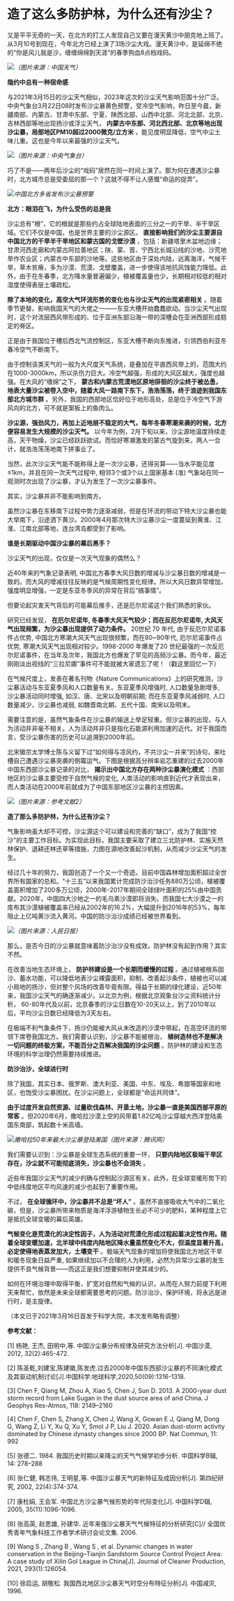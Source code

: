 # 造了这么多防护林，为什么还有沙尘？

又是平平无奇的一天，在北方的打工人发现自己又要在漫天黄沙中朋克地上班了。从3月10号到现在，今年北方已经上演了3场沙尘大戏。漫天黄沙中，是延绵不绝的“你是风儿我是沙，缠缠绵绵到天涯”的春季狗血8点档戏码。

![](https://inews.gtimg.com/news_bt/OO6qXNkMxOBxaouTknQxp8gl-EASCRRaASPNFZC6tpw_wAA/1000)_（图片来源：中国天气）_

**隐约中总有一种宿命感**

与2021年3月15日的沙尘天气相似，2023年这次的沙尘天气影响范围十分广泛。中央气象台3月22日08时发布沙尘暴黄色预警，受冷空气影响，昨日至今晨，新疆南部、内蒙古、甘肃中东部、宁夏、陕西北部、山西中北部、河北北部、北京、吉林西部等地出现扬沙或浮尘天气，
**内蒙古中东部、河北西北部、北京等地出现沙尘暴，局部地区PM10超过2000微克/立方米**
，能见度明显降低，空气中尘土味儿重。这也是今年以来最强的沙尘天气。

![](https://inews.gtimg.com/news_bt/Oxb1O19zX_D_t11aw2N6BTXzPBR9-UpEPDDCmuV0Y9_kcAA/1000)_（图片来源：中央气象台）_

巧了不是——两年后沙尘的“戏码”居然在同一时间上演了。那为何在遭遇沙尘暴时，北方城市总是受委屈的那一个？这就不得不让人感慨“命运的捉弄”。

![](https://inews.gtimg.com/news_bt/OYzAGHABU5pB7udfSmx2VFKHWEKSlr1Dw9IKF4Jja7hnQAA/1000)_中国北方多省发布沙尘暴预警_

**北方：眼泪在飞，为什么受伤的总是我**

沙尘总有“根”，它的根就是那些约占全球陆地表面的三分之一的干旱、半干旱区域。它们不仅是中国，也是世界主要的沙尘源区。
**直接影响我们的沙尘主要源自中国北方的干旱半干旱地区和蒙古国的戈壁沙漠**
，包括：新疆塔里木盆地边缘；甘肃河西走廊和内蒙古阿拉善地区；陕、蒙、晋、宁西北长城沿线的沙地、沙荒地旱作农业区；内蒙古中东部的沙地等。这些地区由于深处内陆，远离海洋，气候干旱，草木贫瘠，多为沙漠、荒漠、戈壁覆盖，进一步使得该地抗风蚀能力降低。此外，由于在冬春季，北方降水量普遍偏少，植被覆盖量也少，长期相对较低的相对湿度使得表层土壤疏松。

**除了本地的变化，高空大气环流形势的变化也与沙尘天气的出现紧密相关**
。随着季节更替，影响我国天气的大佬之一——东亚大槽开始蠢蠢欲动。当沙尘天气出现时，这个对流层西风带形成的、位于亚洲东部沿海一带的深槽会在亚洲西部形成稳定的脊区。

正是由于我国位于槽后西北气流控制区，东亚大槽不断向东推进，引领西伯利亚冬春冷空气不断南下。

由于控制该类天气的一般为大尺度天气系统，是叠加在平直西风带上的，范围大约在1000-3000km，所以杀伤力巨大。冷空气越强，形成的大风区越大，强度也越强。在大风的“缠绵”之下，
**蒙古和内蒙古荒漠地区原地徘徊的沙尘终于被怂恿，地表大量沙尘被卷入空中，随着大风一路南下东下，浩浩荡荡，终于浪迹到我国东部北方城市群**
。另外，我国的西部地区恰好位于地形高处，总是位于冷空气下游风向的北方，可不就是案板上的鱼肉么。

**沙尘源，强劲风力，再加上近地层不稳定的大气，每年冬春寒潮来袭的时候，北方便容易发生大规模的沙尘天气。**
以今年为例，2月下旬以来，沙尘源地温度持续走高，天干物燥，沙尘已经跃跃欲试。而恰好寒潮激发的蒙古气旋到来，两人一合计，就浩浩荡荡地南下拼事业了。

当然，此次沙尘天气能不能称得上是一次沙尘暴，还得另算——当水平能见度≤1km，并且在同一次天气过程中, 相邻3个或3个以上国家基本 (准)
气象站在同一观测时次出现了沙尘暴，才认为发生了一次沙尘暴事件。

其实，沙尘暴并非不能影响到南方。

虽然沙尘暴在东移南下过程中势力逐渐减弱，但是在环流的带动下特大沙尘暴也能大举南下，沿途洒下黄沙。2000年4月那次特大沙尘暴沙尘一度蔓延到黄淮、江淮、江南北部等地，连台湾岛都受到了影响。

**谁是长期驱动中国沙尘暴的幕后黑手？**

沙尘天气的出现，仅仅是一次天气现象的偶然么？

近40年来的气象记录表明,
中国北方春季大风日数的增减与沙尘暴日数的增减是一致的。而大风的增减往往反映的是气候周期性变化规律。所以大风日数异常增加，强度明显增强，一定是东亚冬季风的异常在背后“搞事情”。

但要论起灾害天气背后的可能幕后推手，还是厄尔尼诺这个我们熟悉的家伙。

研究已经发现， **在厄尔尼诺年, 冬春季大风天气较少；而在反厄尔尼诺年, 大风天气出现频繁，为沙尘暴出现提供了动力条件。** 20世纪 70 年代,
由于反厄尔尼诺事件占优势, 中国北方寒潮大风天气出现很频繁，而在80~90年代, 厄尔尼诺事件占优势, 寒潮大风天气出现相对较少。1998-2000
年爆发了20
世纪最强的一次反厄尔尼诺事件，在当年及次年，我国北方也爆发了罕见的高频沙尘暴。而今年，最近刚刚淡出视线的“三拉尼娜”事件可不能就被大家遗忘了呢！（戳这里回忆一下）

在气候尺度上，发表在著名刊物《Nature Communications》上的研究推测，沙尘暴活动与东亚夏季风和人口数量有关。东亚夏季风增强时,
人口数量急剧增多, 沙尘暴活动同时增强, 如汉、唐、北宋以及明朝前期; 而在东亚夏季风减弱时, 人口数量减少，沙尘暴也减弱,
如魏晋南北朝、五代十国、南宋以及明末。

需要注意的是，虽然气象条件在沙尘暴的输送上举足轻重。但沙尘暴的出现，与人为活动并非毫不相关。人为活动并非只是指化石能源利用加速的近代。对于我国而言，受沙尘暴伤害的历史可以追溯到2000年前。

北宋徽宗太学博士陈与义留下过“如何得与凉风约，不共沙尘一并来”的诗句，来吐槽自己遭遇沙尘暴突袭的倒霉运气。下图是根据高分辨率岩芯重建的过去2000年中国东西部沙尘暴记录的对比，
**揭示出中国北方存在两种沙尘暴演化模式** ：西部地区的沙尘暴主要受控于自然气候的变化,
人类活动的影响直到近代才表现出来，而人类活动在2000年前就成为了中国东部地区沙尘暴的主控因素。

![](https://inews.gtimg.com/newsapp_match/0/15763296144/0)_（图片来源：参考文献2）_

**造了那么多防护林，为什么还有沙尘？**

气象影响虽大却不可控，沙尘源这个可以建设和完善的“缺口”，成为了我国“控沙”的主要工作目标。为实现此目标，我国主要采取了建立三北防护林、实施天然林保护、退耕还林还草等措施，力图在源地改善起沙机制，从而减少沙尘天气的发生。

经过几十年的努力，我国创造了一个又一个奇迹。目前中国森林增加面积超过全世界所有国家的总和。“十三五”以来我国累计完成防沙治沙任务880万公顷，植被覆盖面积增加了200多万公顷，2000年-2017年期间全球绿叶面积的25%由中国贡献。2020年，中国四大沙地之一的毛乌素沙漠即将消失。而我国七大沙漠之一的库布其沙漠植被覆盖率已经从2002年的16.2%，大幅提升到2016年的53%，每年阻止上亿吨黄沙流入黄河。中国的防沙治沙成绩已经被世界看到。

![](https://inews.gtimg.com/news_bt/OvJ-dsoozmZa1FYcj8ovAP-vqr3XTyZUaAVgogqnwQtooAA/1000)_（图片来源：人民日报）_

那么，是否今日的沙尘暴就意味着防沙治沙没有成效，防护林没有起到作用？其实不然。

在改善当地生态环境上， **防护林建设是一个长期而缓慢的过程**
。通过植被根系固沙、蓄水功能，可以降低地表沙尘裸露面积，抑制、改善起沙条件，植被也可以减小局地的扬沙，但对整个风场的改善毕竟有限。得益于长期的绿化建设，近50年来，我国沙尘天气的确逐渐减少。以北京为例，根据北京观象台沙尘资料统计分析，
60-80年代及以前，北京春季的沙尘日数在10-20天以上，到了2010年以后，平均沙尘日数已经降低为3天左右。

在极端不利气象条件下，扬沙仍能被大风从未改造的沙漠中带起，在高空环流的带领下席卷我国北方。我们需要认识到，沙尘暴不能被根治，
**植树造林也不是解决一切问题的终极方案，不能百分之百解决我国的沙尘问题** 。防护林的建设和生态环境的科学治理仍然需要持续推进。

**防沙治沙，全球进行时**

除了我国，其实日本、俄罗斯、澳大利亚、美国、中东、埃及、希腊等国家和地区，也饱受沙尘暴困扰。在沙尘问题上，全球都是“命运共同体”。

**由于过度开发自然资源、过量砍伐森林、开垦土地，沙尘暴一直是美国西部平原的常客**
。但2020年6月，撒哈拉沙漠上空的风带着1.82亿吨沙尘穿越大西洋登陆美国东南部，筑起数十米高墙。

![](https://inews.gtimg.com/news_bt/OzE7_mABh55UYshoWj28v7459IRytu3qOrNOYPaPG8fXkAA/1000)_撒哈拉50年来最大沙尘暴登陆美国（图片来源：腾讯网）_

我们需要认识到：沙尘暴是全球生态系统的重要一环， **只要内陆地区极端干旱区存在，沙尘就不可能彻底消失，沙尘暴也不会消失** 。

近些年我国沙尘天气的减少的确与控制起沙源区有关，此外，在全球变暖形势下的中低纬度地区平均风速的减少也起到了重要作用。

不过， **在全球循环中，沙尘暴并不总是“坏人”**
。虽然不直接吸收大气中的二氧化碳，但是，沙尘暴所带来物质是海洋浮游植物生长必不可少的肥料，某种程度上它是抵抗全球变暖的幕后英雄。

**气候变化是荒漠化的决定性因子，人为活动对荒漠化形成过程起着决定性作用。随着全球变暖加速，北半球中纬度内陆地区降水量虽然变化不大，但温度显著升高，必定使得地表蒸发加大，土壤变干**
。极端天气现象的增加将使我国北方地区干旱和暖冬现象日益严重,
如果继续加以不合理的人为利用，必然为异常沙尘暴的发生提供不良气候背景——而这正是我们想要抑制并使其减少的。

如何在环境治理中取得平衡，扩宽对自然和气候的认识，从而在人努力前提下利用天来帮忙，依然是未来全球都需要思考的问题。防沙治沙，保护环境，将永远是进行时，是主旋律。

（本文已于2021年3月16日首发于科学大院，本次发布略有调整）

**参考文献：**

[1] 杨艳, 王杰, 田明中,等. 中国沙尘暴分布规律及研究方法分析[J]. 中国沙漠, 2012, 32(2):465-472.

[2]
陈圣乾,刘建宝,陈建徽,陈发虎.过去2000年中国东西部沙尘暴的不同演化模式及其驱动机制讨论[J].中国科学:地球科学,2020,50(09):1316-1318.

[3] Chen F, Qiang M, Zhou A, Xiao S, Chen J, Sun D. 2013. A 2000-year dust
storm record from Lake Sugan in the dust source area of arid China. J Geophys
Res-Atmos, 118: 2149–2160

[4] Chen F, Chen S, Zhang X, Chen J, Wang X, Gowan E J, Qiang M, Dong G, Wang
Z, Li Y, Xu Q, Xu Y, Smol J P, Liu J. 2020. Asian dust-storm activity
dominated by Chinese dynasty changes since 2000 BP. Nat Commun, 11: 992

[5] 张德二. 1984. 我国历史时期以来降尘的天气气候学初步分析. 中国科学B辑, 14: 278–288

[6] 张仁健, 韩志伟, 王明星,等. 中国沙尘暴天气的新特征及成因分析[J]. 第四纪研究, 2002, 22(4):374-374.

[7] 康杜娟, 王会军. 中国北方沙尘暴气候形势的年代际变化[J]. 中国科学D辑, 2005, 35(11):1096-1096.

[8] 张高英, 赵思雄, 孙建华. 近年来强沙尘暴天气气候特征的分析研究[C]// 全国优秀青年气象科技工作者学术研讨会论文集. 2006.

[9] Wang S , Zhang B , Wang S , et al. Dynamic changes in water conservation
in the Beijing–Tianjin Sandstorm Source Control Project Area: A case study of
Xilin Gol League in China[J]. Journal of Cleaner Production, 2021,
293(1):126054.

[10] 徐启运, 胡敬松. 我国西北地区沙尘暴天气时空分布特征分析[J]. 中国减灾, 1996.

